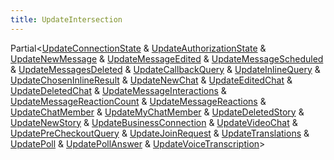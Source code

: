 ```yaml
---
title: UpdateIntersection
---
```


<div class="font-mono whitespace-pre"><span href="/">Partial</span><span class="opacity-50">&lt;</span><a href="/types/updateconnectionstate"  >UpdateConnectionState</a> <span class="opacity-50">&amp;</span> <a href="/types/updateauthorizationstate"  >UpdateAuthorizationState</a> <span class="opacity-50">&amp;</span> <a href="/types/updatenewmessage"  >UpdateNewMessage</a> <span class="opacity-50">&amp;</span> <a href="/types/updatemessageedited"  >UpdateMessageEdited</a> <span class="opacity-50">&amp;</span> <a href="/types/updatemessagescheduled"  >UpdateMessageScheduled</a> <span class="opacity-50">&amp;</span> <a href="/types/updatemessagesdeleted"  >UpdateMessagesDeleted</a> <span class="opacity-50">&amp;</span> <a href="/types/updatecallbackquery"  >UpdateCallbackQuery</a> <span class="opacity-50">&amp;</span> <a href="/types/updateinlinequery"  >UpdateInlineQuery</a> <span class="opacity-50">&amp;</span> <a href="/types/updatechoseninlineresult"  >UpdateChosenInlineResult</a> <span class="opacity-50">&amp;</span> <a href="/types/updatenewchat"  >UpdateNewChat</a> <span class="opacity-50">&amp;</span> <a href="/types/updateeditedchat"  >UpdateEditedChat</a> <span class="opacity-50">&amp;</span> <a href="/types/updatedeletedchat"  >UpdateDeletedChat</a> <span class="opacity-50">&amp;</span> <a href="/types/updatemessageinteractions"  >UpdateMessageInteractions</a> <span class="opacity-50">&amp;</span> <a href="/types/updatemessagereactioncount"  >UpdateMessageReactionCount</a> <span class="opacity-50">&amp;</span> <a href="/types/updatemessagereactions"  >UpdateMessageReactions</a> <span class="opacity-50">&amp;</span> <a href="/types/updatechatmember"  >UpdateChatMember</a> <span class="opacity-50">&amp;</span> <a href="/types/updatemychatmember"  >UpdateMyChatMember</a> <span class="opacity-50">&amp;</span> <a href="/types/updatedeletedstory"  >UpdateDeletedStory</a> <span class="opacity-50">&amp;</span> <a href="/types/updatenewstory"  >UpdateNewStory</a> <span class="opacity-50">&amp;</span> <a href="/types/updatebusinessconnection"  >UpdateBusinessConnection</a> <span class="opacity-50">&amp;</span> <a href="/types/updatevideochat"  >UpdateVideoChat</a> <span class="opacity-50">&amp;</span> <a href="/types/updateprecheckoutquery"  >UpdatePreCheckoutQuery</a> <span class="opacity-50">&amp;</span> <a href="/types/updatejoinrequest"  >UpdateJoinRequest</a> <span class="opacity-50">&amp;</span> <a href="/types/updatetranslations"  >UpdateTranslations</a> <span class="opacity-50">&amp;</span> <a href="/types/updatepoll"  >UpdatePoll</a> <span class="opacity-50">&amp;</span> <a href="/types/updatepollanswer"  >UpdatePollAnswer</a> <span class="opacity-50">&amp;</span> <a href="/types/updatevoicetranscription"  >UpdateVoiceTranscription</a><span class="opacity-50">&gt;</span></div>

